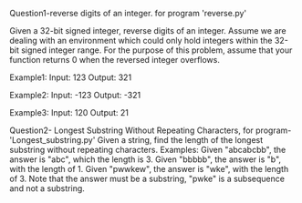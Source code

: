 Question1-reverse digits of an integer.  for program  'reverse.py'

Given a 32-bit signed integer, reverse digits of an integer.
Assume we are dealing with an environment which could only hold integers within the 32-bit signed integer range. For the purpose of this problem, assume that your function returns 0 when the reversed integer overflows.

Example1:
Input: 123
Output:  321

Example2:
Input: -123
Output: -321

Example3:
Input: 120
Output: 21

Question2- Longest Substring Without Repeating Characters, for program- 'Longest_substring.py'
Given a string, find the length of the longest substring without repeating characters.
Examples:
Given "abcabcbb", the answer is "abc", which the length is 3.
Given "bbbbb", the answer is "b", with the length of 1.
Given "pwwkew", the answer is "wke", with the length of 3. Note that the answer must be a substring, "pwke" is a subsequence and not a substring.
